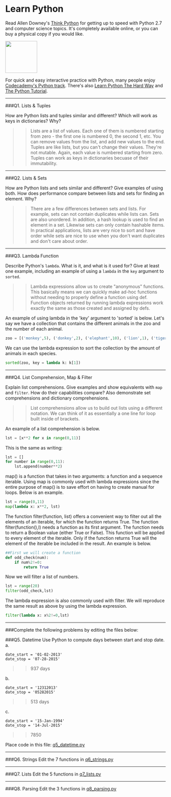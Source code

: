 # Learn Python

Read Allen Downey's [Think Python](http://www.greenteapress.com/thinkpython/) for getting up to speed with Python 2.7 and computer science topics. It's completely available online, or you can buy a physical copy if you would like.

<a href="http://www.greenteapress.com/thinkpython/"><img src="img/think_python.png" style="width: 100px;" target="_blank"></a>

For quick and easy interactive practice with Python, many people enjoy [Codecademy's Python track](http://www.codecademy.com/en/tracks/python). There's also [Learn Python The Hard Way](http://learnpythonthehardway.org/book/) and [The Python Tutorial](https://docs.python.org/2/tutorial/).

---

###Q1. Lists &amp; Tuples

How are Python lists and tuples similar and different? Which will work as keys in dictionaries? Why?

>>  Lists are a list of values. Each one of them is numbered starting from zero - the first one is numbered 0, the second 1, etc. You can remove values from the list, and add new values to the end. Tuples are like lists, but you can't change their values. They're not mutable. Again, each value is numbered starting from zero. Tuples can work as keys in dictionaries becuase of their immutability. 
    

---

###Q2. Lists &amp; Sets

How are Python lists and sets similar and different? Give examples of using both. How does performance compare between lists and sets for finding an element. Why?

>> There are a few differences between sets and lists. For example, sets can not contain duplicates while lists can. Sets are also unordered. In addition, a hash lookup is used to find an element in a set. Likewise sets can only contain hashable items. In practical applications, lists are very nice to sort and have order while sets are nice to use when you don't want duplicates and don't care about order.

---

###Q3. Lambda Function

Describe Python's `lambda`. What is it, and what is it used for? Give at least one example, including an example of using a `lambda` in the `key` argument to `sorted`.

>> Lambda expressions allow us to create "anonymous" functions. This basically means we can quickly make ad-hoc functions without needing to properly define a function using def. Function objects returned by running lambda expressions work exactly the same as those created and assigned by defs.

An example of using lambda in the 'key' argument to 'sorted' is below.
Let's say we have a collection that contains the different animals in the zoo and the number of each animal.
```python
zoo = [('monkey',5), ('donkey',2), ('elephant',10), ('lion',1), ('tiger',4)]
```

We can use the lambda expression to sort the collection by the amount of animals in each species.
```python
sorted(zoo, key = lambda k: k[1])
```

---

###Q4. List Comprehension, Map &amp; Filter

Explain list comprehensions. Give examples and show equivalents with `map` and `filter`. How do their capabilities compare? Also demonstrate set comprehensions and dictionary comprehensions.

>> List comprehensions allow us to build out lists using a different notation. We can think of it as essentially a one line for loop built inside of brackets.

An example of a list comprehension is below.

```python
lst = [x**2 for x in range(0,11)]
```

This is the same as writing:
```python
lst = []
for number in range(0,11):
    lst.append(number**2)
```

map() is a function that takes in two arguments: a function and a sequence iterable. Using map is commonly used with lambda expressions since the entire purpose of map() is to save effort on having to create manual for loops. Below is an example.
```python
lst = range(0,11)
map(lambda x: x**2, lst)
```
The function filter(function, list) offers a convenient way to filter out all the elements of an iterable, for which the function returns True. The function filter(function(),l) needs a function as its first argument. The function needs to return a Boolean value (either True or False). This function will be applied to every element of the iterable. Only if the function returns True will the element of the iterable be included in the result. An example is below.

```python
##First we will create a function
def odd_check(num):
    if num%2!=0:
        return True
```

Now we will filter a list of numbers.
```python
lst = range(20)
filter(odd_check,lst)
```
The lambda expression is also commonly used with filter. We will reproduce the same result as above by using the lambda expression.
```python
filter(lambda x: x%2!=0,lst)
```

---

###Complete the following problems by editing the files below:

###Q5. Datetime
Use Python to compute days between start and stop date.   
a.  

```
date_start = '01-02-2013'    
date_stop = '07-28-2015'
```

>> 937 days

b.  
```
date_start = '12312013'  
date_stop = '05282015'  
```

>> 513 days

c.  
```
date_start = '15-Jan-1994'      
date_stop = '14-Jul-2015'  
```

>> 7850

Place code in this file: [q5_datetime.py](python/q5_datetime.py)

---

###Q6. Strings
Edit the 7 functions in [q6_strings.py](python/q6_strings.py)

---

###Q7. Lists
Edit the 5 functions in [q7_lists.py](python/q7_lists.py)

---

###Q8. Parsing
Edit the 3 functions in [q8_parsing.py](python/q8_parsing.py)





